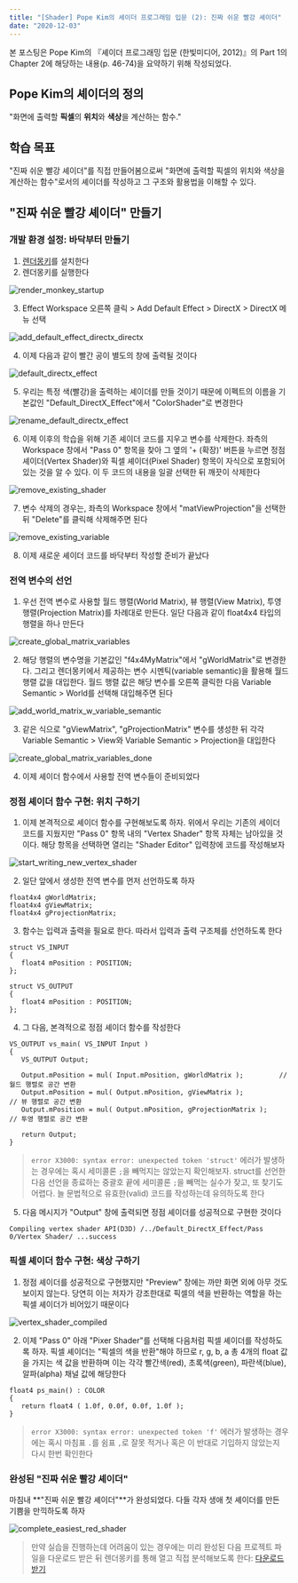 ```yaml
---
title: "[Shader] Pope Kim의 셰이더 프로그래밍 입문 (2): 진짜 쉬운 빨강 셰이더"
date: "2020-12-03"
---
```


본 포스팅은 Pope Kim의 『셰이더 프로그래밍 입문 (한빛미디어, 2012)』의 Part 1의 Chapter 2에 해당하는 내용(p. 46-74)을 요약하기 위해 작성되었다.

## Pope Kim의 셰이더의 정의

"화면에 출력할 **픽셀**의 **위치**와 **색상**을 계산하는 함수."

## 학습 목표

"진짜 쉬운 빨강 셰이더"를 직접 만들어봄으로써 "화면에 출력할 픽셀의 위치와 색상을 계산하는 함수"로서의 셰이더를 작성하고 그 구조와 활용법을 이해할 수 있다.

## "진짜 쉬운 빨강 셰이더" 만들기

### 개발 환경 설정: 바닥부터 만들기

1. [렌더몽키](https://gpuopen.com/wp-content/uploads/2017/01/RenderMonkey.2008-12-17-v1.82.322.msi.zip)를 설치한다
2. 렌더몽키를 실행한다

![render_monkey_startup](./shader_programming_intro_2/render_monkey_startup.png)

3. Effect Workspace 오른쪽 클릭 > Add Default Effect > DirectX > DirectX 메뉴 선택

![add_default_effect_directx_directx](./shader_programming_intro_2/add_default_effect_directx_directx.png)

4. 이제 다음과 같이 빨간 공이 별도의 창에 출력될 것이다

![default_directx_effect](./shader_programming_intro_2/default_directx_effect.png)

5. 우리는 특정 색(빨강)을 출력하는 셰이더를 만들 것이기 때문에 이펙트의 이름을 기본값인 "Default_DirectX_Effect"에서 "ColorShader"로 변경한다

![rename_default_directx_effect](./shader_programming_intro_2/rename_default_directx_effect.png)

6. 이제 이후의 학습을 위해 기존 셰이더 코드를 지우고 변수를 삭제한다. 좌측의 Workspace 창에서 "Pass 0" 항목을 찾아 그 옆의 '+ (확장)' 버튼을 누르면 정점 셰이더(Vertex Shader)와 픽셀 셰이더(Pixel Shader) 항목이 자식으로 포함되어 있는 것을 알 수 있다. 이 두 코드의 내용을 일괄 선택한 뒤 깨끗이 삭제한다

![remove_existing_shader](./shader_programming_intro_2/remove_existing_shader.png)

7. 변수 삭제의 경우는, 좌측의 Workspace 창에서 "matViewProjection"을 선택한 뒤 "Delete"를 클릭해 삭제해주면 된다

![remove_existing_variable](./shader_programming_intro_2/remove_existing_variable.png)

8. 이제 새로운 셰이더 코드를 바닥부터 작성할 준비가 끝났다

### 전역 변수의 선언

1.  우선 전역 변수로 사용할 월드 행렬(World Matrix), 뷰 행렬(View Matrix), 투영 행렬(Projection Matrix)를 차례대로 만든다. 일단 다음과 같이 float4x4 타입의 행렬을 하나 만든다

![create_global_matrix_variables](./shader_programming_intro_2/create_global_matrix_variables.png)

2. 해당 행렬의 변수명을 기본값인 "f4x4MyMatrix"에서 "gWorldMatrix"로 변경한다. 그리고 렌더몽키에서 제공하는 변수 시멘틱(variable semantic)을 활용해 월드 행렬 값을 대입한다. 월드 행렬 값은 해당 변수를 오른쪽 클릭한 다음 Variable Semantic > World를 선택해 대입해주면 된다

![add_world_matrix_w_variable_semantic](./shader_programming_intro_2/add_world_matrix_w_variable_semantic.png)

3. 같은 식으로 "gViewMatrix", "gProjectionMatrix" 변수를 생성한 뒤 각각 Variable Semantic > View와 Variable Semantic > Projection을 대입한다

![create_global_matrix_variables_done](./shader_programming_intro_2/create_global_matrix_variables_done.png)

4. 이제 셰이더 함수에서 사용할 전역 변수들이 준비되었다

### 정점 셰이더 함수 구현: 위치 구하기

1. 이제 본격적으로 셰이더 함수를 구현해보도록 하자. 위에서 우리는 기존의 세이더 코드를 지웠지만 "Pass 0" 항목 내의 "Vertex Shader" 항목 자체는 남아있을 것이다. 해당 항목을 선택하면 열리는 "Shader Editor" 입력창에 코드를 작성해보자

![start_writing_new_vertex_shader](./shader_programming_intro_2/start_writing_new_vertex_shader.png)

2. 일단 앞에서 생성한 전역 변수를 먼저 선언하도록 하자

```hlsl
float4x4 gWorldMatrix;
float4x4 gViewMatrix;
float4x4 gProjectionMatrix;
```

3. 함수는 입력과 출력을 필요로 한다. 따라서 입력과 출력 구조체를 선언하도록 한다

```hlsl
struct VS_INPUT 
{
   float4 mPosition : POSITION; 
};

struct VS_OUTPUT 
{
   float4 mPosition : POSITION;
};
```

4. 그 다음, 본격적으로 정점 셰이더 함수를 작성한다

```hlsl
VS_OUTPUT vs_main( VS_INPUT Input )
{
   VS_OUTPUT Output;

   Output.mPosition = mul( Input.mPosition, gWorldMatrix );         // 월드 행렬로 공간 변환
   Output.mPosition = mul( Output.mPosition, gViewMatrix );          // 뷰 행렬로 공간 변환
   Output.mPosition = mul( Output.mPosition, gProjectionMatrix );    // 투영 행렬로 공간 변환
   
   return Output;
}
```

> `error X3000: syntax error: unexpected token 'struct'` 에러가 발생하는 경우에는 혹시 세미콜론 `;`을 빼먹지는 않았는지 확인해보자. struct를 선언한 다음 선언을 종료하는 중괄호 끝에 세미콜론 `;`을 빼먹는 실수가 잦고, 또 찾기도 어렵다. 늘 문법적으로 유효한(valid) 코드를 작성하는데 유의하도록 한다

5. 다음 메시지가 "Output" 창에 출력되면 정점 셰이더를 성공적으로 구현한 것이다

```
Compiling vertex shader API(D3D) /../Default_DirectX_Effect/Pass 0/Vertex Shader/ ...success
```

### 픽셀 셰이더 함수 구현: 색상 구하기

1. 정점 셰이더를 성공적으로 구현했지만 "Preview" 창에는 까만 화면 외에 아무 것도 보이지 않는다. 당연히 이는 저자가 강조한대로 픽셀의 색을 반환하는 역할을 하는 픽셀 셰이더가 비어있기 때문이다

![vertex_shader_compiled](./shader_programming_intro_2/vertex_shader_compiled.png)

2. 이제 "Pass 0" 아래 "Pixer Shader"를 선택해 다음처럼 픽셀 셰이더를 작성하도록 하자. 픽셀 셰이더는 "픽셀의 색을 반환"해야 하므로 r, g, b, a 총 4개의 float 값을 가지는 색 값을 반환하며 이는 각각 빨간색(red), 초록색(green), 파란색(blue), 알파(alpha) 채널 값에 해당한다

```hlsl
float4 ps_main() : COLOR
{
   return float4 ( 1.0f, 0.0f, 0.0f, 1.0f );
}
```

> `error X3000: syntax error: unexpected token 'f'` 에러가 발생하는 경우에는 혹시 마침표 `.`를 쉼표 `,`로 잘못 적거나 혹은 이 반대로 기입하지 않았는지 다시 한번 확인한다

### 완성된 "진짜 쉬운 빨강 셰이더"

마침내 **"진짜 쉬운 빨강 셰이더"**가 완성되었다. 다들 각자 생애 첫 셰이더를 만든 기쁨을 만끽하도록 하자

![complete_easiest_red_shader](./shader_programming_intro_2/complete_easiest_red_shader.png)

> 만약 실습을 진행하는데 어려움이 있는 경우에는 미리 완성된 다음 프로젝트 파일을 다운로드 받은 뒤 렌더몽키를 통해 열고 직접 분석해보도록 한다: [다운로드 받기](https://github.com/sungkukpark/shader_programming_intro/blob/master/samples/easiest_red_shader/easiest_red_shader.zip)
